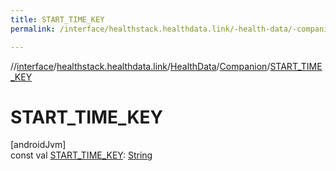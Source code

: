 ```yaml
---
title: START_TIME_KEY
permalink: /interface/healthstack.healthdata.link/-health-data/-companion/-s-t-a-r-t_-t-i-m-e_-k-e-y.html

---
```

//[interface](/hl_interface.html)/[healthstack.healthdata.link](../../index.html)/[HealthData](../index.html)/[Companion](index.html)/[START_TIME_KEY](-s-t-a-r-t_-t-i-m-e_-k-e-y.html)



# START_TIME_KEY



[androidJvm]\
const val [START_TIME_KEY](-s-t-a-r-t_-t-i-m-e_-k-e-y.html): [String](https://kotlinlang.org/api/latest/jvm/stdlib/kotlin/-string/index.html)




